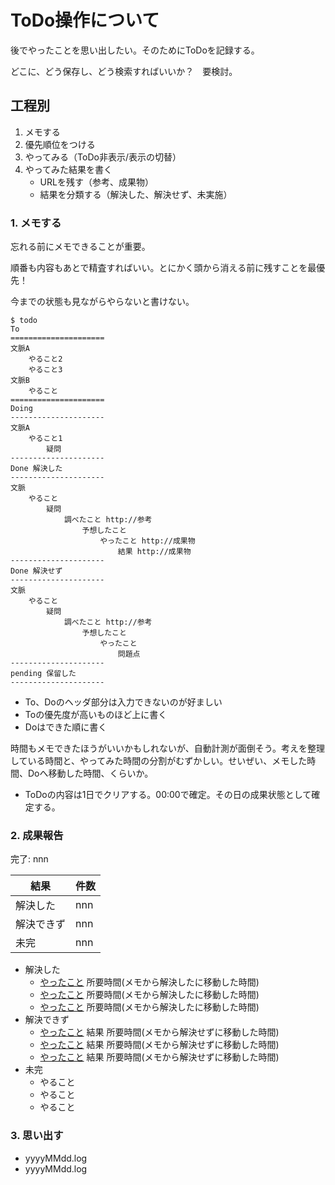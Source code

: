 # ToDo操作について

後でやったことを思い出したい。そのためにToDoを記録する。

どこに、どう保存し、どう検索すればいいか？　要検討。

## 工程別

1. メモする
1. 優先順位をつける
1. やってみる（ToDo非表示/表示の切替）
1. やってみた結果を書く
    * URLを残す（参考、成果物）
    * 結果を分類する（解決した、解決せず、未実施）

### 1. メモする

忘れる前にメモできることが重要。

順番も内容もあとで精査すればいい。とにかく頭から消える前に残すことを最優先！

今までの状態も見ながらやらないと書けない。

```
$ todo
To
=====================
文脈A
    やること2
    やること3
文脈B
    やること
=====================
Doing
---------------------
文脈A
    やること1
        疑問
---------------------
Done 解決した
---------------------
文脈
    やること
        疑問
            調べたこと http://参考
                予想したこと
                    やったこと http://成果物
                        結果 http://成果物
---------------------
Done 解決せず
---------------------
文脈
    やること
        疑問
            調べたこと http://参考
                予想したこと
                    やったこと
                        問題点
---------------------
pending 保留した
---------------------
```

* To、Doのヘッダ部分は入力できないのが好ましい
* Toの優先度が高いものほど上に書く
* Doはできた順に書く

時間もメモできたほうがいいかもしれないが、自動計測が面倒そう。考えを整理している時間と、やってみた時間の分割がむずかしい。せいぜい、メモした時間、Doへ移動した時間、くらいか。

* ToDoの内容は1日でクリアする。00:00で確定。その日の成果状態として確定する。

### 2. 成果報告

完了: nnn

結果|件数
----|----
解決した|nnn
解決できず|nnn
未完|nnn

* 解決した
    * [やったこと](URL)  所要時間(メモから解決したに移動した時間)
    * [やったこと](URL)  所要時間(メモから解決したに移動した時間)
    * [やったこと](URL)  所要時間(メモから解決したに移動した時間)
* 解決できず
    * [やったこと](URL)  結果  所要時間(メモから解決せずに移動した時間)
    * [やったこと](URL)  結果  所要時間(メモから解決せずに移動した時間)
    * [やったこと](URL)  結果  所要時間(メモから解決せずに移動した時間)
* 未完
    * やること
    * やること
    * やること

### 3. 思い出す

* yyyyMMdd.log
* yyyyMMdd.log

